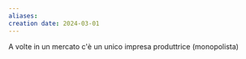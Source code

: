 ```yaml
---
aliases: 
creation date: 2024-03-01
---
```


A volte in un mercato c'è un unico impresa produttrice (monopolista)